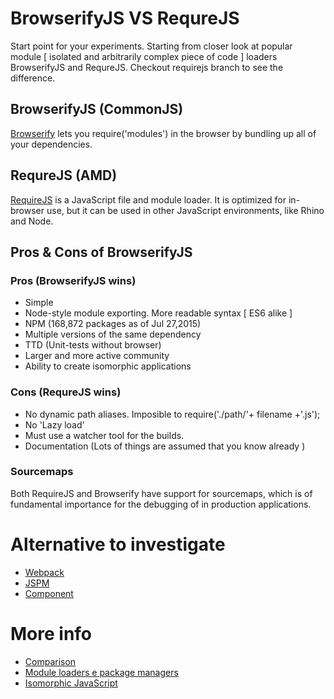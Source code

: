 
BrowserifyJS VS RequreJS
==============================
Start point for your experiments. Starting from closer look at popular module [ isolated and arbitrarily complex piece of code ] loaders BrowserifyJS and RequreJS. Checkout requirejs branch to see the difference.


BrowserifyJS (CommonJS)
------------------------------
[Browserify](http://browserify.org) lets you require('modules') in the browser by bundling up all of your dependencies.

RequreJS (AMD)
------------------------------
[RequireJS](http://requirejs.org) is a JavaScript file and module loader. It is optimized for in-browser use, but it can be used in other JavaScript environments, like Rhino and Node.

Pros & Cons of BrowserifyJS
------------------------------

### Pros (BrowserifyJS wins)
- Simple
- Node-style module exporting. More readable syntax [ ES6 alike ]
- NPM (168,872 packages as of Jul 27,2015)
- Multiple versions of the same dependency
- TTD (Unit-tests without browser)
- Larger and more active community
- Ability to create isomorphic applications


### Cons (RequreJS wins)
- No dynamic path aliases. Imposible to require('./path/'+ filename +'.js');
- No 'Lazy load'
- Must use a watcher tool for the builds.
- Documentation (Lots of things are assumed that you know already )

### Sourcemaps
Both RequireJS and Browserify have support for sourcemaps, which is of fundamental importance for the debugging of in production applications.


Alternative to investigate
==============================
- [Webpack](https://webpack.github.io/)
- [JSPM](http://jspm.io/)
- [Component](https://github.com/componentjs/component/)


More info
==============================
- [Comparison](https://webpack.github.io/docs/comparison.html)
- [Module loaders e package managers](http://www.leanpanda.com/blog/2015/06/28/amd-requirejs-commonjs-browserify/)
- [Isomorphic JavaScript](http://nerds.airbnb.com/isomorphic-javascript-future-web-apps/)
